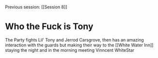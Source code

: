 Previous session: [[Session 8]]

# Who the Fuck is Tony
The Party fights Lil' Tony and Jerrod Carsgrove, then has an amazing interaction with the guards but making their way to the [[White Water Inn]] staying the night and in the morning meeting Vinncent WhiteStar